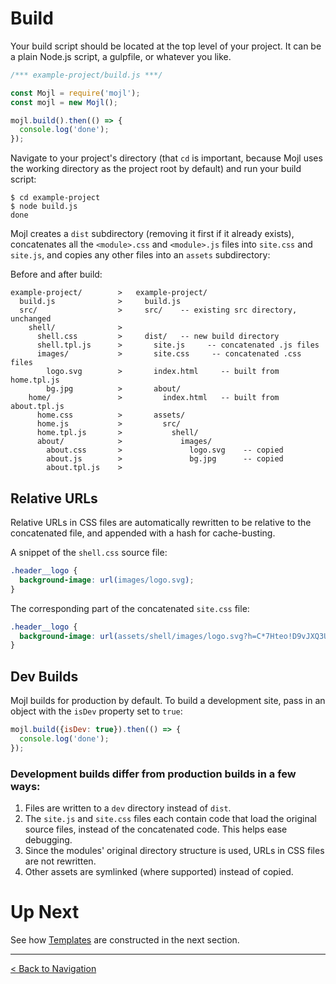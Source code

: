 # Build

Your build script should be located at the top level of your project. It can be a plain Node.js script, a gulpfile, or whatever you like.

```javascript
/*** example-project/build.js ***/

const Mojl = require('mojl');
const mojl = new Mojl();

mojl.build().then(() => {
  console.log('done');
});
```

Navigate to your project's directory (that `cd` is important, because Mojl uses the working directory as the project root by default) and run your build script:

```console
$ cd example-project
$ node build.js
done
```

Mojl creates a `dist` subdirectory (removing it first if it already exists), concatenates all the `<module>.css` and `<module>.js` files into `site.css` and `site.js`, and copies any other files into an `assets` subdirectory:

Before and after build:
```
example-project/        >   example-project/
  build.js              >     build.js
  src/                  >     src/    -- existing src directory, unchanged
    shell/              >       
      shell.css         >     dist/   -- new build directory
      shell.tpl.js      >       site.js     -- concatenated .js files
      images/           >       site.css     -- concatenated .css files
        logo.svg        >       index.html     -- built from home.tpl.js
        bg.jpg          >       about/
    home/               >         index.html   -- built from about.tpl.js
      home.css          >       assets/
      home.js           >         src/
      home.tpl.js       >           shell/
      about/            >             images/
        about.css       >               logo.svg    -- copied
        about.js        >               bg.jpg      -- copied
        about.tpl.js    >
```

## Relative URLs

Relative URLs in CSS files are automatically rewritten to be relative to the concatenated file, and appended with a hash for cache-busting.

A snippet of the `shell.css` source file:
```css
.header__logo {
  background-image: url(images/logo.svg);
}
```

The corresponding part of the concatenated `site.css` file:
```css
.header__logo {
  background-image: url(assets/shell/images/logo.svg?h=C*7Hteo!D9vJXQ3UfzxbwnXaijM~);
}
```

## Dev Builds

Mojl builds for production by default. To build a development site, pass in an object with the `isDev` property set to `true`:

```javascript
mojl.build({isDev: true}).then(() => {
  console.log('done');
});
```

### Development builds differ from production builds in a few ways:

1. Files are written to a `dev` directory instead of `dist`.
2. The `site.js` and `site.css` files each contain code that load the original source files, instead of the concatenated code. This helps ease debugging.
3. Since the modules' original directory structure is used, URLs in CSS files are not rewritten.
4. Other assets are symlinked (where supported) instead of copied.


# Up Next

See how [Templates](templates.md) are constructed in the next section.


---

[< Back to Navigation](index.md#navigation)